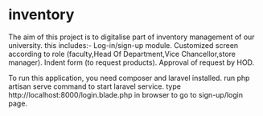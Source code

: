 # inventory
The aim of this project is to digitalise part of inventory management of our university.
this includes:-
    Log-in/sign-up module.
    Customized screen according to role (faculty,Head Of Department,Vice Chancellor,store manager).
    Indent form (to request products).
    Approval of request by HOD.
    
To run this application, you need composer and laravel installed.
run php artisan serve command to start laravel service.
type http://localhost:8000/login.blade.php in browser to go to sign-up/login page.
